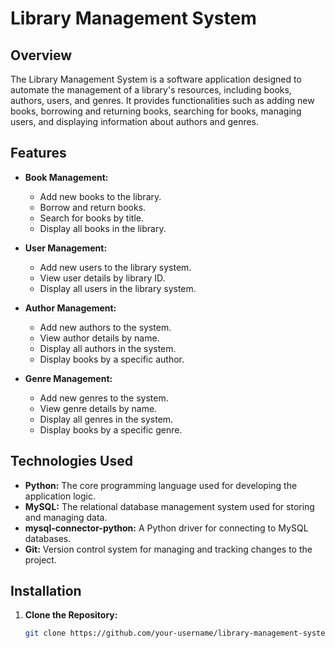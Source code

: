 # Library Management System

## Overview

The Library Management System is a software application designed to automate the management of a library's resources, including books, authors, users, and genres. It provides functionalities such as adding new books, borrowing and returning books, searching for books, managing users, and displaying information about authors and genres.

## Features

- **Book Management:**
  - Add new books to the library.
  - Borrow and return books.
  - Search for books by title.
  - Display all books in the library.

- **User Management:**
  - Add new users to the library system.
  - View user details by library ID.
  - Display all users in the library system.

- **Author Management:**
  - Add new authors to the system.
  - View author details by name.
  - Display all authors in the system.
  - Display books by a specific author.

- **Genre Management:**
  - Add new genres to the system.
  - View genre details by name.
  - Display all genres in the system.
  - Display books by a specific genre.

## Technologies Used

- **Python:** The core programming language used for developing the application logic.
- **MySQL:** The relational database management system used for storing and managing data.
- **mysql-connector-python:** A Python driver for connecting to MySQL databases.
- **Git:** Version control system for managing and tracking changes to the project.

## Installation

1. **Clone the Repository:**
   ```bash
   git clone https://github.com/your-username/library-management-system.git

